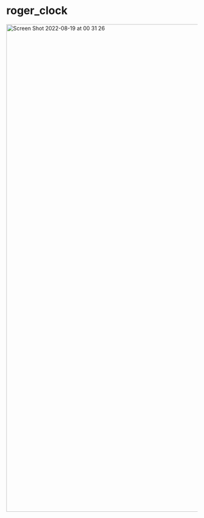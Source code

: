 # roger_clock

<img width="1280" alt="Screen Shot 2022-08-19 at 00 31 26" src="https://user-images.githubusercontent.com/52637275/185506662-c3071a33-3ff0-4ad1-b25a-fb670a215f0e.png">
